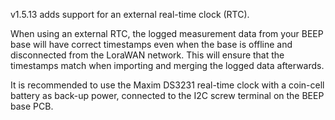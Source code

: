 v1.5.13 adds support for an external real-time clock (RTC). 

When using an external RTC, the logged measurement data from your BEEP base will have correct timestamps even when the base is offline and disconnected from the LoraWAN network. 
This will ensure that the timestamps match when importing and merging the logged data afterwards.

It is recommended to use the Maxim DS3231 real-time clock with a coin-cell battery as back-up power, connected to the I2C screw terminal on the 
BEEP base PCB.
 
